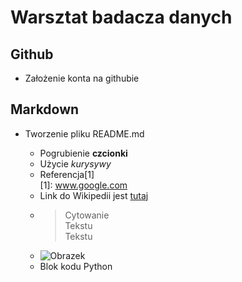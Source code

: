 # Warsztat badacza danych
## Github
* Założenie konta na githubie
## Markdown
* Tworzenie pliku README.md

  * Pogrubienie **czcionki**
  * Użycie _kurysywy_
  * Referencja[1]  
  [1]: www.google.com  
  * Link do Wikipedii jest [tutaj](www.wikipedia.org)
  * >Cytowanie  
    Tekstu  
    Tekstu  
  * ![Obrazek](https://images.pexels.com/photos/417074/pexels-photo-417074.jpeg?fit=crop&h=1000&mark=https%3A%2F%2Fassets.imgix.net%2F~text%3Fbg%3D80000000%26txt%3DFree%2BStock%2BPhotos%26txtalign%3Dcenter%26txtclr%3Dfff%26txtfont%3DAvenir-Heavy%26txtpad%3D20%26txtsize%3D120%26w%3D1300&markalign=center%2Cmiddle&txt=pexels.com&txtalign=center&txtclr=eeffffff&txtfont=Avenir-Heavy&txtshad=10&txtsize=60&w=1500)
  * Blok kodu Python
